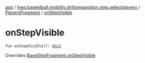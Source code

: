 [app](../../index.md) / [hwp.basketball.mobility.drillpreparation.step.selectplayers](../index.md) / [PlayersFragment](index.md) / [onStepVisible](.)

# onStepVisible

`fun onStepVisible(): `[`Unit`](https://kotlinlang.org/api/latest/jvm/stdlib/kotlin/-unit/index.html)

Overrides [BaseStepFragment.onStepVisible](../../hwp.basketball.mobility.drillpreparation.step/-base-step-fragment/on-step-visible.md)

